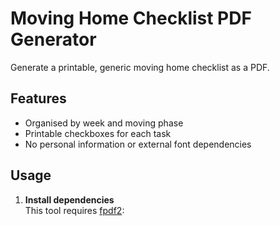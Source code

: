 # Moving Home Checklist PDF Generator

Generate a printable, generic moving home checklist as a PDF.

## Features

- Organised by week and moving phase
- Printable checkboxes for each task
- No personal information or external font dependencies

## Usage

1. **Install dependencies**  
   This tool requires [fpdf2](https://pypi.org/project/fpdf2/):
